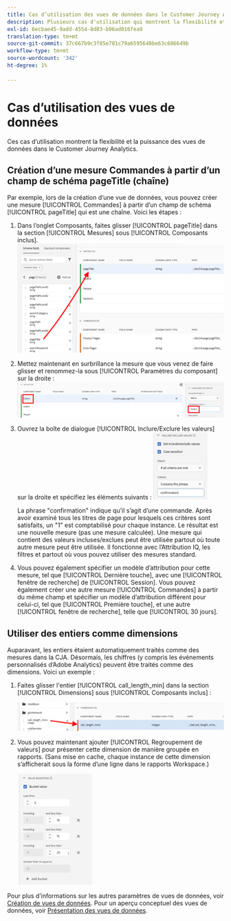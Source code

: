 ```yaml
---
title: Cas d’utilisation des vues de données dans le Customer Journey Analytics
description: Plusieurs cas d'utilisation qui montrent la flexibilité et la puissance des vues de données dans le Customer Journey Analytics
exl-id: 6ecbae45-9add-4554-8d83-b06ad016fea9
translation-type: tm+mt
source-git-commit: 37c667b9c3f85e781c79a6595648be63c686649b
workflow-type: tm+mt
source-wordcount: '342'
ht-degree: 1%

---
```


# Cas d’utilisation des vues de données

Ces cas d’utilisation montrent la flexibilité et la puissance des vues de données dans le Customer Journey Analytics.

## Création d’une mesure Commandes à partir d’un champ de schéma pageTitle (chaîne)

Par exemple, lors de la création d’une vue de données, vous pouvez créer une mesure [!UICONTROL Commandes] à partir d’un champ de schéma [!UICONTROL pageTitle] qui est une chaîne. Voici les étapes :

1. Dans l’onglet Composants, faites glisser [!UICONTROL pageTitle] dans la section [!UICONTROL Mesures] sous [!UICONTROL Composants inclus].
   ![](assets/use-case1a.png)
1. Mettez maintenant en surbrillance la mesure que vous venez de faire glisser et renommez-la sous [!UICONTROL Paramètres du composant] sur la droite :
   ![](assets/orders.png)
1. Ouvrez la boîte de dialogue [!UICONTROL Inclure/Exclure les valeurs] sur la droite et spécifiez les éléments suivants :
   ![](assets/orders2.png)

   La phrase &quot;confirmation&quot; indique qu’il s’agit d’une commande. Après avoir examiné tous les titres de page pour lesquels ces critères sont satisfaits, un &quot;1&quot; est comptabilisé pour chaque instance. Le résultat est une nouvelle mesure (pas une mesure calculée). Une mesure qui contient des valeurs incluses/exclues peut être utilisée partout où toute autre mesure peut être utilisée. Il fonctionne avec l’Attribution IQ, les filtres et partout où vous pouvez utiliser des mesures standard.
1. Vous pouvez également spécifier un modèle d’attribution pour cette mesure, tel que [!UICONTROL Dernière touche], avec une [!UICONTROL fenêtre de recherche] de [!UICONTROL Session].
Vous pouvez également créer une autre mesure [!UICONTROL Commandes] à partir du même champ et spécifier un modèle d’attribution différent pour celui-ci, tel que [!UICONTROL Première touche], et une autre [!UICONTROL fenêtre de recherche], telle que [!UICONTROL 30 jours].

## Utiliser des entiers comme dimensions

Auparavant, les entiers étaient automatiquement traités comme des mesures dans la CJA. Désormais, les chiffres (y compris les événements personnalisés d’Adobe Analytics) peuvent être traités comme des dimensions. Voici un exemple :

1. Faites glisser l&#39;entier [!UICONTROL call_length_min] dans la section [!UICONTROL Dimensions] sous [!UICONTROL Composants inclus] :

   ![](assets/integers.png)

1. Vous pouvez maintenant ajouter [!UICONTROL Regroupement de valeurs] pour présenter cette dimension de manière groupée en rapports. (Sans mise en cache, chaque instance de cette dimension s’afficherait sous la forme d’une ligne dans le rapports Workspace.)

   ![](assets/bucketing.png)

Pour plus d’informations sur les autres paramètres de vues de données, voir [Création de vues de données](/help/data-views/create-dataview.md).
Pour un aperçu conceptuel des vues de données, voir [Présentation des vues de données](/help/data-views/data-views.md).
